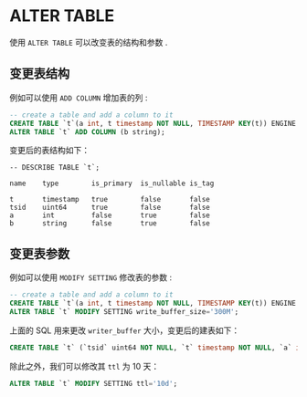 # ALTER TABLE

使用 `ALTER TABLE` 可以改变表的结构和参数 .

## 变更表结构

例如可以使用 `ADD COLUMN` 增加表的列 :

```sql
-- create a table and add a column to it
CREATE TABLE `t`(a int, t timestamp NOT NULL, TIMESTAMP KEY(t)) ENGINE = Analytic;
ALTER TABLE `t` ADD COLUMN (b string);
```

变更后的表结构如下：

```
-- DESCRIBE TABLE `t`;

name    type        is_primary  is_nullable is_tag

t       timestamp   true        false       false
tsid    uint64      true        false       false
a       int         false       true        false
b       string      false       true        false
```

## 变更表参数

例如可以使用 `MODIFY SETTING` 修改表的参数 :

```sql
-- create a table and add a column to it
CREATE TABLE `t`(a int, t timestamp NOT NULL, TIMESTAMP KEY(t)) ENGINE = Analytic;
ALTER TABLE `t` MODIFY SETTING write_buffer_size='300M';
```

上面的 SQL 用来更改 `writer_buffer` 大小，变更后的建表如下：

```sql
CREATE TABLE `t` (`tsid` uint64 NOT NULL, `t` timestamp NOT NULL, `a` int, PRIMARY KEY(tsid,t), TIMESTAMP KEY(t)) ENGINE=Analytic WITH(arena_block_size='2097152', compaction_strategy='default', compression='ZSTD', enable_ttl='true', num_rows_per_row_group='8192', segment_duration='', storage_format='AUTO', ttl='7d', update_mode='OVERWRITE', write_buffer_size='314572800')
```

除此之外，我们可以修改其 `ttl` 为 10 天：

```sql
ALTER TABLE `t` MODIFY SETTING ttl='10d';
```
